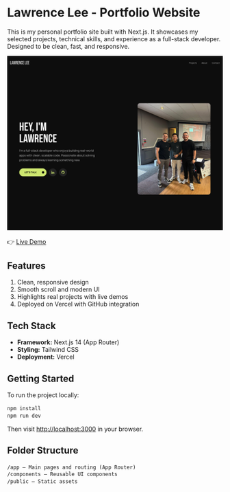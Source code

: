 # Lawrence Lee - Portfolio Website

This is my personal portfolio site built with Next.js. It showcases my selected projects, technical skills, and experience as a full-stack developer. Designed to be clean, fast, and responsive.

![Portfolio Screenshot](./public/portfolio-project.png)

👉 [Live Demo](https://lawrencelee.dev)

## Features

1. Clean, responsive design
2. Smooth scroll and modern UI
3. Highlights real projects with live demos
4. Deployed on Vercel with GitHub integration

## Tech Stack

- **Framework:** Next.js 14 (App Router)
- **Styling:** Tailwind CSS
- **Deployment:** Vercel

## Getting Started

To run the project locally:

```bash
npm install
npm run dev
```

Then visit [http://localhost:3000](http://localhost:3000) in your browser.

## Folder Structure

```txt
/app – Main pages and routing (App Router)
/components – Reusable UI components
/public – Static assets
```
